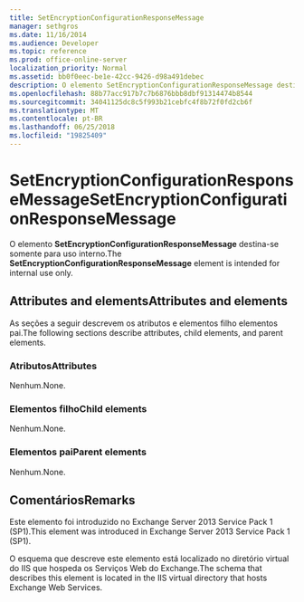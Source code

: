 ```yaml
---
title: SetEncryptionConfigurationResponseMessage
manager: sethgros
ms.date: 11/16/2014
ms.audience: Developer
ms.topic: reference
ms.prod: office-online-server
localization_priority: Normal
ms.assetid: bb0f0eec-be1e-42cc-9426-d98a491debec
description: O elemento SetEncryptionConfigurationResponseMessage destina-se somente para uso interno.
ms.openlocfilehash: 88b77acc917b7c7b6876bbb8dbf91314474b8544
ms.sourcegitcommit: 34041125dc8c5f993b21cebfc4f8b72f0fd2cb6f
ms.translationtype: MT
ms.contentlocale: pt-BR
ms.lasthandoff: 06/25/2018
ms.locfileid: "19825409"
---
```

# <a name="setencryptionconfigurationresponsemessage"></a><span data-ttu-id="0c420-103">SetEncryptionConfigurationResponseMessage</span><span class="sxs-lookup"><span data-stu-id="0c420-103">SetEncryptionConfigurationResponseMessage</span></span>

<span data-ttu-id="0c420-104">O elemento **SetEncryptionConfigurationResponseMessage** destina-se somente para uso interno.</span><span class="sxs-lookup"><span data-stu-id="0c420-104">The **SetEncryptionConfigurationResponseMessage** element is intended for internal use only.</span></span> 

## <a name="attributes-and-elements"></a><span data-ttu-id="0c420-105">Attributes and elements</span><span class="sxs-lookup"><span data-stu-id="0c420-105">Attributes and elements</span></span>

<span data-ttu-id="0c420-106">As seções a seguir descrevem os atributos e elementos filho elementos pai.</span><span class="sxs-lookup"><span data-stu-id="0c420-106">The following sections describe attributes, child elements, and parent elements.</span></span>
  
### <a name="attributes"></a><span data-ttu-id="0c420-107">Atributos</span><span class="sxs-lookup"><span data-stu-id="0c420-107">Attributes</span></span>

<span data-ttu-id="0c420-108">Nenhum.</span><span class="sxs-lookup"><span data-stu-id="0c420-108">None.</span></span>
  
### <a name="child-elements"></a><span data-ttu-id="0c420-109">Elementos filho</span><span class="sxs-lookup"><span data-stu-id="0c420-109">Child elements</span></span>

<span data-ttu-id="0c420-110">Nenhum.</span><span class="sxs-lookup"><span data-stu-id="0c420-110">None.</span></span>
  
### <a name="parent-elements"></a><span data-ttu-id="0c420-111">Elementos pai</span><span class="sxs-lookup"><span data-stu-id="0c420-111">Parent elements</span></span>

<span data-ttu-id="0c420-112">Nenhum.</span><span class="sxs-lookup"><span data-stu-id="0c420-112">None.</span></span>
  
## <a name="remarks"></a><span data-ttu-id="0c420-113">Comentários</span><span class="sxs-lookup"><span data-stu-id="0c420-113">Remarks</span></span>

<span data-ttu-id="0c420-114">Este elemento foi introduzido no Exchange Server 2013 Service Pack 1 (SP1).</span><span class="sxs-lookup"><span data-stu-id="0c420-114">This element was introduced in Exchange Server 2013 Service Pack 1 (SP1).</span></span>
  
<span data-ttu-id="0c420-115">O esquema que descreve este elemento está localizado no diretório virtual do IIS que hospeda os Serviços Web do Exchange.</span><span class="sxs-lookup"><span data-stu-id="0c420-115">The schema that describes this element is located in the IIS virtual directory that hosts Exchange Web Services.</span></span>
  

